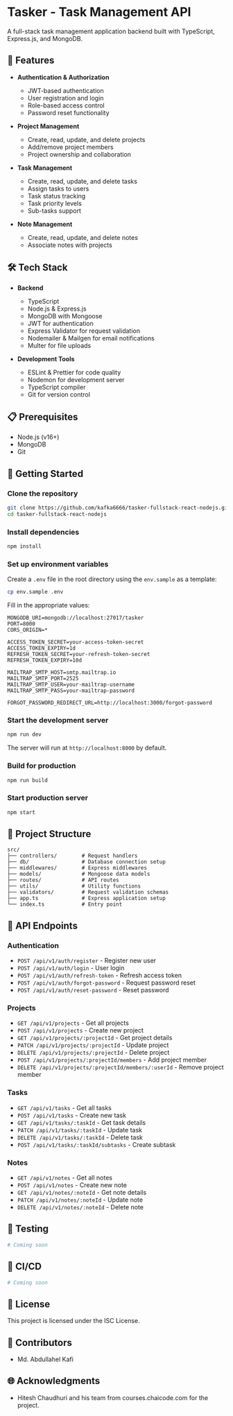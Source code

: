 # Tasker - Task Management API

A full-stack task management application backend built with TypeScript, Express.js, and MongoDB.

## 🌟 Features

- **Authentication & Authorization**
  - JWT-based authentication
  - User registration and login
  - Role-based access control
  - Password reset functionality

- **Project Management**
  - Create, read, update, and delete projects
  - Add/remove project members
  - Project ownership and collaboration

- **Task Management**
  - Create, read, update, and delete tasks
  - Assign tasks to users
  - Task status tracking
  - Task priority levels
  - Sub-tasks support

- **Note Management**
  - Create, read, update, and delete notes
  - Associate notes with projects

## 🛠️ Tech Stack

- **Backend**
  - TypeScript
  - Node.js & Express.js
  - MongoDB with Mongoose
  - JWT for authentication
  - Express Validator for request validation
  - Nodemailer & Mailgen for email notifications
  - Multer for file uploads

- **Development Tools**
  - ESLint & Prettier for code quality
  - Nodemon for development server
  - TypeScript compiler
  - Git for version control

## 📋 Prerequisites

- Node.js (v16+)
- MongoDB
- Git

## 🚀 Getting Started

### Clone the repository

```bash
git clone https://github.com/kafka6666/tasker-fullstack-react-nodejs.git
cd tasker-fullstack-react-nodejs
```

### Install dependencies

```bash
npm install
```

### Set up environment variables

Create a `.env` file in the root directory using the `env.sample` as a template:

```bash
cp env.sample .env
```

Fill in the appropriate values:

```env
MONGODB_URI=mongodb://localhost:27017/tasker
PORT=8000
CORS_ORIGIN=*

ACCESS_TOKEN_SECRET=your-access-token-secret
ACCESS_TOKEN_EXPIRY=1d
REFRESH_TOKEN_SECRET=your-refresh-token-secret
REFRESH_TOKEN_EXPIRY=10d

MAILTRAP_SMTP_HOST=smtp.mailtrap.io
MAILTRAP_SMTP_PORT=2525
MAILTRAP_SMTP_USER=your-mailtrap-username
MAILTRAP_SMTP_PASS=your-mailtrap-password

FORGOT_PASSWORD_REDIRECT_URL=http://localhost:3000/forgot-password
```

### Start the development server

```bash
npm run dev
```

The server will run at `http://localhost:8000` by default.

### Build for production

```bash
npm run build
```

### Start production server

```bash
npm start
```

## 📁 Project Structure

```plaintext
src/
├── controllers/        # Request handlers
├── db/                 # Database connection setup
├── middlewares/        # Express middlewares
├── models/             # Mongoose data models
├── routes/             # API routes
├── utils/              # Utility functions
├── validators/         # Request validation schemas
├── app.ts              # Express application setup
└── index.ts            # Entry point
```

## 🔐 API Endpoints

### Authentication

- `POST /api/v1/auth/register` - Register new user
- `POST /api/v1/auth/login` - User login
- `POST /api/v1/auth/refresh-token` - Refresh access token
- `POST /api/v1/auth/forgot-password` - Request password reset
- `POST /api/v1/auth/reset-password` - Reset password

### Projects

- `GET /api/v1/projects` - Get all projects
- `POST /api/v1/projects` - Create new project
- `GET /api/v1/projects/:projectId` - Get project details
- `PATCH /api/v1/projects/:projectId` - Update project
- `DELETE /api/v1/projects/:projectId` - Delete project
- `POST /api/v1/projects/:projectId/members` - Add project member
- `DELETE /api/v1/projects/:projectId/members/:userId` - Remove project member

### Tasks

- `GET /api/v1/tasks` - Get all tasks
- `POST /api/v1/tasks` - Create new task
- `GET /api/v1/tasks/:taskId` - Get task details
- `PATCH /api/v1/tasks/:taskId` - Update task
- `DELETE /api/v1/tasks/:taskId` - Delete task
- `POST /api/v1/tasks/:taskId/subtasks` - Create subtask

### Notes

- `GET /api/v1/notes` - Get all notes
- `POST /api/v1/notes` - Create new note
- `GET /api/v1/notes/:noteId` - Get note details
- `PATCH /api/v1/notes/:noteId` - Update note
- `DELETE /api/v1/notes/:noteId` - Delete note

## 🧪 Testing

```bash
# Coming soon
```

## 🔄 CI/CD

```bash
# Coming soon
```

## 📄 License

This project is licensed under the ISC License.

## 👥 Contributors

- Md. Abdullahel Kafi

## 🌐 Acknowledgments

- Hitesh Chaudhuri and his team from courses.chaicode.com for the project.
